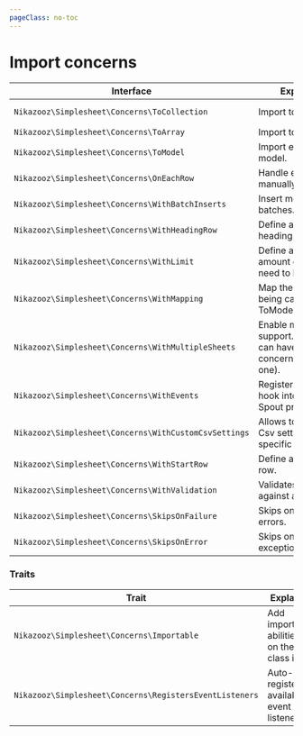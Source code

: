 ```yaml
---
pageClass: no-toc
---
```


# Import concerns

| Interface | Explanation | Documentation |
|---- |----|----|
|`Nikazooz\Simplesheet\Concerns\ToCollection`| Import to a collection. | [Importing to collections](/1.0/imports/collection.html) |
|`Nikazooz\Simplesheet\Concerns\ToArray`| Import to an array. | |
|`Nikazooz\Simplesheet\Concerns\ToModel`| Import each row to a model. | [Importing to models](/1.0/imports/model.html) |
|`Nikazooz\Simplesheet\Concerns\OnEachRow`| Handle each row manually. | |
|`Nikazooz\Simplesheet\Concerns\WithBatchInserts`| Insert models in batches. | [Batch inserts](/1.0/imports/batch-inserts.html) |
|`Nikazooz\Simplesheet\Concerns\WithHeadingRow`| Define a row as heading row. | [Heading row](/1.0/imports/heading-row.html) |
|`Nikazooz\Simplesheet\Concerns\WithLimit`| Define a limit of the amount of rows that need to be imported. |
|`Nikazooz\Simplesheet\Concerns\WithMapping`| Map the row before being called in ToModel/ToCollection. | |
|`Nikazooz\Simplesheet\Concerns\WithMultipleSheets`| Enable multi-sheet support. Each sheet can have its own concerns (except this one). | [Multiple Sheets](/1.0/imports/multiple-sheets.html) |
|`Nikazooz\Simplesheet\Concerns\WithEvents`| Register events to hook into the Box Spout process. | [Events](/1.0/imports/extending.html#events) |
|`Nikazooz\Simplesheet\Concerns\WithCustomCsvSettings`| Allows to run custom Csv settings for this specific importable. | |
|`Nikazooz\Simplesheet\Concerns\WithStartRow`| Define a custom start row. | |
|`Nikazooz\Simplesheet\Concerns\WithValidation`| Validates each row against a set of rules. | [Row Validation](/1.0/imports/validation.html) |
|`Nikazooz\Simplesheet\Concerns\SkipsOnFailure`| Skips on validation errors. | [Row Validation](/1.0/imports/validation.html#skipping-failures) |
|`Nikazooz\Simplesheet\Concerns\SkipsOnError`| Skips on database exceptions. | [Row Validation](/1.0/imports/validation.html#skipping-errors) |


### Traits

| Trait | Explanation | Documentation |
|---- |----|----|
|`Nikazooz\Simplesheet\Concerns\Importable` | Add import/queue abilities right on the import class itself. | [Importables](/1.0/imports/importables.html) |
|`Nikazooz\Simplesheet\Concerns\RegistersEventListeners` | Auto-register the available event listeners. | [Auto register event listeners](/1.0/imports/extending.html#auto-register-event-listeners) |

